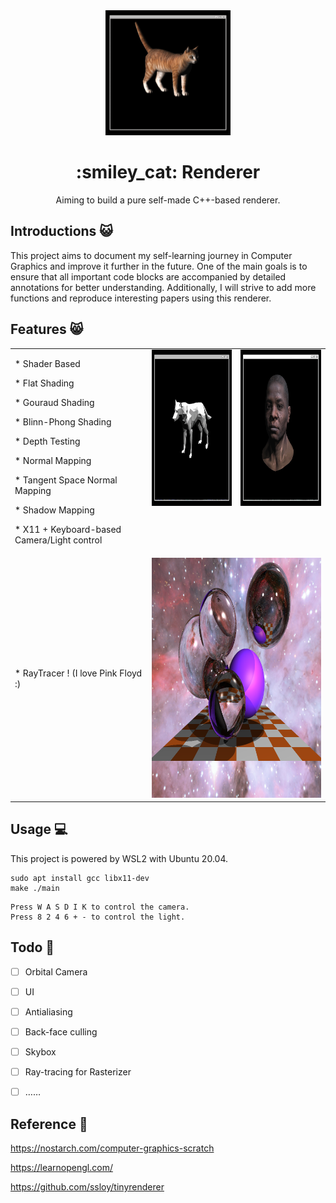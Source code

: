 <div align="center">
  <a href="https://github.com/H-Wenfeng/MyRenderer">
    <img src="./cat.gif" width="200" height="200" />
  </a>

  <h1> :smiley_cat: Renderer</h1>

  <p>
 Aiming to build a pure self-made C++-based renderer.
  </p>
<div align="left">

<!-- ![img](https://github.com/H-Wenfeng/MyRenderer/blob/main/2023-06-19%2012-21-39%5B00_00_00--00_00_20%5D.gif) -->

## Introductions :smiley_cat:

This project aims to document my self-learning journey in Computer Graphics and improve it further in the future. One of the main goals is to ensure that all important code blocks are accompanied by detailed annotations for better understanding. Additionally, I will strive to add more functions and reproduce interesting papers using this renderer.
## Features :smile_cat:
<div align="left">
  <table rules="none">
    <tr>
      <td>
        <p>* Shader Based</p>
        <p>* Flat Shading</p>
        <p>* Gouraud Shading</p>
        <p>* Blinn-Phong Shading</p>
        <p>* Depth Testing</p>
        <p>* Normal Mapping</p>
        <p>* Tangent Space Normal Mapping</p>
        <p>* Shadow Mapping</p>
        <p>* X11 + Keyboard-based Camera/Light control</p>
      </td>
      <td style="vertical-align: top;"><center><img src="./wolf.gif" width="250" height="250" /></center></td>
      <td style="vertical-align: top;"><center><img src="./head.gif" width="250" height="250" /></center></td>
    </tr>
    <tr>
      <td>
        <p>* RayTracer ! (I love Pink Floyd :)</p>
      </td>
      <td colspan="2"><center><img src="./galaxy.png" width="512" height="384" /></center></td>
    </tr>
  </table>
</div>







## Usage :computer:
This project is powered by WSL2 with Ubuntu 20.04.

```
sudo apt install gcc libx11-dev
make ./main
```

```
Press W A S D I K to control the camera.
Press 8 2 4 6 + - to control the light.
```

## Todo :muscle:

- [ ] Orbital Camera
- [ ] UI
- [ ] Antialiasing
- [ ] Back-face culling
- [ ] Skybox
- [ ] Ray-tracing for Rasterizer
- [ ] ……





## Reference :notebook_with_decorative_cover:
https://nostarch.com/computer-graphics-scratch

https://learnopengl.com/

https://github.com/ssloy/tinyrenderer
